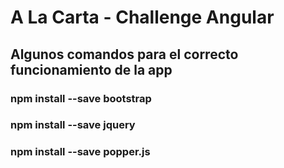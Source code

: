 # A La Carta - Challenge Angular

## Algunos comandos para el correcto funcionamiento de la app
### npm install --save bootstrap
### npm install --save jquery
### npm install --save popper.js
